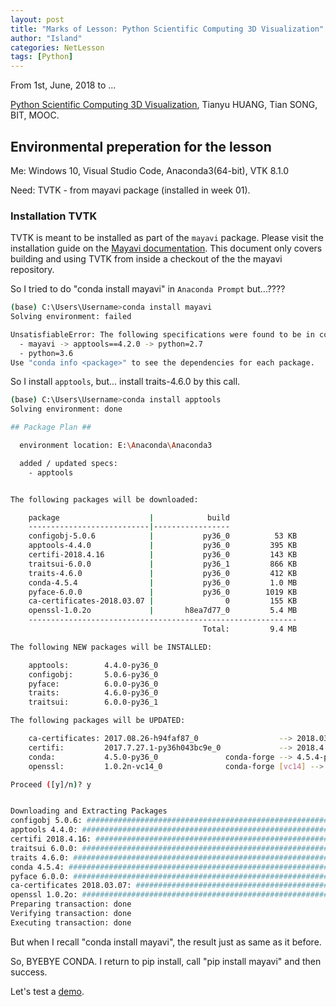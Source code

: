 ```yaml
---
layout: post
title: "Marks of Lesson: Python Scientific Computing 3D Visualization"
author: "Island"
categories: NetLesson
tags: [Python]
---
```


From 1st, June, 2018 to ...

[Python Scientific Computing 3D Visualization](https://www.icourse163.org/learn/BIT-1001871001?tid=1002856007), Tianyu HUANG, Tian SONG, BIT, MOOC.

## Environmental preperation for the lesson

Me: Windows 10, Visual Studio Code, Anaconda3(64-bit), VTK 8.1.0

Need: TVTK - from mayavi package (installed in week 01).

### Installation TVTK

TVTK is meant to be installed as part of the `mayavi` package. Please visit the installation guide on the [Mayavi documentation](http://docs.enthought.com/mayavi/mayavi/installation.html). This document only covers building and using TVTK from inside a checkout of the the mayavi repository.

So I tried to do "conda install mayavi" in `Anaconda Prompt` but...????

```bash
(base) C:\Users\Username>conda install mayavi
Solving environment: failed

UnsatisfiableError: The following specifications were found to be in conflict:
  - mayavi -> apptools==4.2.0 -> python=2.7
  - python=3.6
Use "conda info <package>" to see the dependencies for each package.
```
So I install `apptools`, but... install traits-4.6.0 by this call.

```bash
(base) C:\Users\Username>conda install apptools
Solving environment: done

## Package Plan ##

  environment location: E:\Anaconda\Anaconda3

  added / updated specs:
    - apptools


The following packages will be downloaded:

    package                    |            build
    ---------------------------|-----------------
    configobj-5.0.6            |           py36_0          53 KB
    apptools-4.4.0             |           py36_0         395 KB
    certifi-2018.4.16          |           py36_0         143 KB
    traitsui-6.0.0             |           py36_1         866 KB
    traits-4.6.0               |           py36_0         412 KB
    conda-4.5.4                |           py36_0         1.0 MB
    pyface-6.0.0               |           py36_0        1019 KB
    ca-certificates-2018.03.07 |                0         155 KB
    openssl-1.0.2o             |       h8ea7d77_0         5.4 MB
    ------------------------------------------------------------
                                           Total:         9.4 MB

The following NEW packages will be INSTALLED:

    apptools:        4.4.0-py36_0
    configobj:       5.0.6-py36_0
    pyface:          6.0.0-py36_0
    traits:          4.6.0-py36_0
    traitsui:        6.0.0-py36_1

The following packages will be UPDATED:

    ca-certificates: 2017.08.26-h94faf87_0                  --> 2018.03.07-0
    certifi:         2017.7.27.1-py36h043bc9e_0             --> 2018.4.16-py36_0
    conda:           4.5.0-py36_0               conda-forge --> 4.5.4-py36_0
    openssl:         1.0.2n-vc14_0              conda-forge [vc14] --> 1.0.2o-h8ea7d77_0

Proceed ([y]/n)? y


Downloading and Extracting Packages
configobj 5.0.6: ############################################################################################## | 100%
apptools 4.4.0: ############################################################################################### | 100%
certifi 2018.4.16: ############################################################################################ | 100%
traitsui 6.0.0: ############################################################################################### | 100%
traits 4.6.0: ################################################################################################# | 100%
conda 4.5.4: ################################################################################################## | 100%
pyface 6.0.0: ################################################################################################# | 100%
ca-certificates 2018.03.07: ################################################################################### | 100%
openssl 1.0.2o: ############################################################################################### | 100%
Preparing transaction: done
Verifying transaction: done
Executing transaction: done
```

But when I recall "conda install mayavi", the result just as same as it before.

So, BYEBYE CONDA. I return to pip install, call "pip install mayavi" and then success.

Let's test a [demo](https://zhuanlan.zhihu.com/p/28051202).